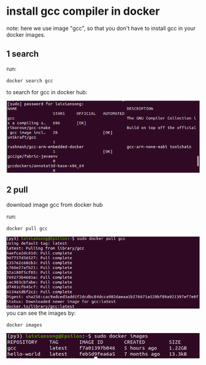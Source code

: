 # install gcc compiler in docker
note: here we use image "gcc", so that you don't have to install gcc in your docker images.

## 1 search

run:
```
docker search gcc
```

to search for gcc in docker hub:

![alt text](/figures/docker_search_gcc.png)

## 2 pull
download image gcc from docker hub

run:
```
docker pull gcc
```

![alt text](/figures/docker_pull_gcc.png)
you can see the images by:
```
docker images
```

![alt text](/figures/docker_images_gcc.png)